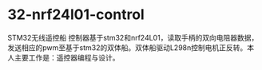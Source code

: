 # 32-nrf24l01-control
STM32无线遥控船
控制器基于stm32和nrf24L01，读取手柄的双向电阻器数据，发送相应的pwm至基于stm32的双体船。双体船驱动L298n控制电机正反转。本人主要工作是：遥控器编程与设计。

